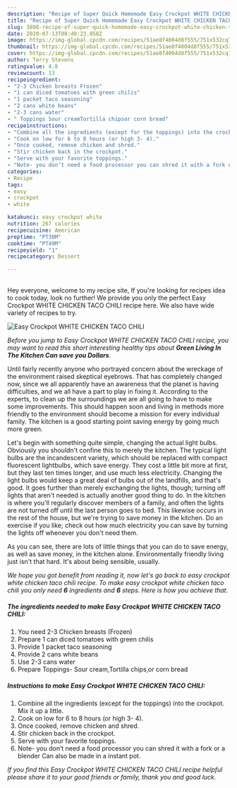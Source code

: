```yaml
---
description: "Recipe of Super Quick Homemade Easy Crockpot WHITE CHICKEN TACO CHILI"
title: "Recipe of Super Quick Homemade Easy Crockpot WHITE CHICKEN TACO CHILI"
slug: 3898-recipe-of-super-quick-homemade-easy-crockpot-white-chicken-taco-chili
date: 2020-07-13T08:40:23.858Z
image: https://img-global.cpcdn.com/recipes/51ae8f4004d8f555/751x532cq70/easy-crockpot-white-chicken-taco-chili-recipe-main-photo.jpg
thumbnail: https://img-global.cpcdn.com/recipes/51ae8f4004d8f555/751x532cq70/easy-crockpot-white-chicken-taco-chili-recipe-main-photo.jpg
cover: https://img-global.cpcdn.com/recipes/51ae8f4004d8f555/751x532cq70/easy-crockpot-white-chicken-taco-chili-recipe-main-photo.jpg
author: Terry Stevens
ratingvalue: 4.8
reviewcount: 13
recipeingredient:
- "2-3 Chicken breasts Frozen"
- "1 can diced tomatoes with green chilis"
- "1 packet taco seasoning"
- "2 cans white beans"
- "2-3 cans water"
- " Toppings Sour creamTortilla chipsor corn bread"
recipeinstructions:
- "Combine all the ingredients (except for the toppings) into the crockpot. Mix it up a little."
- "Cook on low for 6 to 8 hours (or high 3- 4)."
- "Once cooked, remove chicken and shred."
- "Stir chicken back in the crockpot."
- "Serve with your favorite toppings."
- "Note- you don’t need a food processor you can shred it with a fork or a blender Can also be made in a instant pot."
categories:
- Recipe
tags:
- easy
- crockpot
- white

katakunci: easy crockpot white 
nutrition: 267 calories
recipecuisine: American
preptime: "PT30M"
cooktime: "PT49M"
recipeyield: "1"
recipecategory: Dessert

---
```

<br>
Hey everyone, welcome to my recipe site, If you're looking for recipes idea to cook today, look no further! We provide you only the perfect Easy Crockpot WHITE CHICKEN TACO CHILI recipe here. We also have wide variety of recipes to try.
<br>


![Easy Crockpot WHITE CHICKEN TACO CHILI](https://img-global.cpcdn.com/recipes/51ae8f4004d8f555/751x532cq70/easy-crockpot-white-chicken-taco-chili-recipe-main-photo.jpg)

<i>Before you jump to Easy Crockpot WHITE CHICKEN TACO CHILI recipe, you may want to read this short interesting healthy tips about 
<strong>Green Living In The Kitchen Can save you Dollars</strong>.</i>
</br>

Until fairly recently anyone who portrayed concern about the wreckage of the environment raised skeptical eyebrows. That has completely changed now, since we all apparently have an awareness that the planet is having difficulties, and we all have a part to play in fixing it. According to the experts, to clean up the surroundings we are all going to have to make some improvements. This should happen soon and living in methods more friendly to the environment should become a mission for every individual family. The kitchen is a good starting point saving energy by going much more green.

Let's begin with something quite simple, changing the actual light bulbs. Obviously you shouldn't confine this to merely the kitchen. The typical light bulbs are the incandescent variety, which should be replaced with compact fluorescent lightbulbs, which save energy. They cost a little bit more at first, but they last ten times longer, and use much less electricity. Changing the light bulbs would keep a great deal of bulbs out of the landfills, and that's good. It goes further than merely exchanging the lights, though; turning off lights that aren't needed is actually another good thing to do. In the kitchen is where you'll regularly discover members of a family, and often the lights are not turned off until the last person goes to bed. This likewise occurs in the rest of the house, but we're trying to save money in the kitchen. Do an exercise if you like; check out how much electricity you can save by turning the lights off whenever you don't need them.

As you can see, there are lots of little things that you can do to save energy, as well as save money, in the kitchen alone. Environmentally friendly living just isn't that hard. It's about being sensible, usually.


<i>We hope you got benefit from reading it, now let's go back to easy crockpot white chicken taco chili recipe. To make easy crockpot white chicken taco chili you only need <strong>6</strong> ingredients and <strong>6</strong> steps. Here is how you achieve that.
</i>

##### The ingredients needed to make Easy Crockpot WHITE CHICKEN TACO CHILI:

1. You need 2-3 Chicken breasts (Frozen)
1. Prepare 1 can diced tomatoes with green chilis
1. Provide 1 packet taco seasoning
1. Provide 2 cans white beans
1. Use 2-3 cans water
1. Prepare  Toppings- Sour cream,Tortilla chips,or corn bread


##### Instructions to make Easy Crockpot WHITE CHICKEN TACO CHILI:

1. Combine all the ingredients (except for the toppings) into the crockpot. Mix it up a little.
1. Cook on low for 6 to 8 hours (or high 3- 4).
1. Once cooked, remove chicken and shred.
1. Stir chicken back in the crockpot.
1. Serve with your favorite toppings.
1. Note- you don’t need a food processor you can shred it with a fork or a blender Can also be made in a instant pot.


<i>If you find this Easy Crockpot WHITE CHICKEN TACO CHILI recipe helpful please share it to your good friends or family, thank you and good luck.</i>
